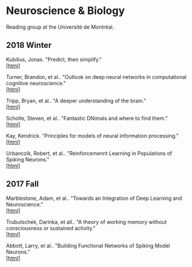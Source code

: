 # Neuroscience & Biology
Reading group at the Université de Montréal.

## 2018 Winter
Kubilius, Jonas. "Predict, then simplify."
</br>[[html]](https://www.sciencedirect.com/science/article/pii/S1053811917310212)

Turner, Brandon, et al.. "Outlook on deep neural networks in computational cognitive neuroscience."
</br>[[html]](https://www.sciencedirect.com/science/article/pii/S1053811917311023)

Tripp, Bryan, et al.. "A deeper understanding of the brain."
</br>[[html]](https://www.sciencedirect.com/science/article/pii/S1053811917311035)

Scholte, Steven, et al.. "Fantastic DNimals and where to find them."
</br>[[html]](https://www.sciencedirect.com/science/article/pii/S1053811917311011?via%3Dihub#bib14)

Kay, Kendrick. "Principles for models of neural information processing."
</br>[[html]](https://www.sciencedirect.com/science/article/pii/S1053811917306638?via%3Dihub)

Urbanczik, Robert, et al.. "Reinforcemennt Learning in Populations of Spiking Neurons."
</br>[[html]](https://www.nature.com/articles/nn.2264)

## 2017 Fall
Marblestone, Adam, et al.. "Towards an Integration of Deep Learning and Neuroscience."
</br>[[html]](https://www.frontiersin.org/articles/10.3389/fncom.2016.00094/full)

Trubutschek, Darinka, et all.. "A theory of working memory without consciousness or sustained activity."
</br>[[html]](https://elifesciences.org/articles/23871#774236895383547905-tw%231507396709455)

Abbott, Larry, et al.. "Building Functional Networks of Spiking Model Neurons."
</br>[[html]](https://www.nature.com/articles/nn.4241)
